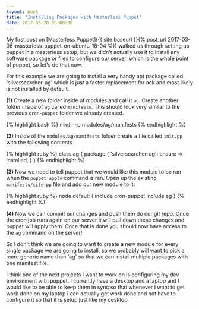 ```yaml
---
layout: post
title: "Installing Packages with Masterless Puppet"
date: 2017-05-20 06:00:00
---
```



My first post on [Masterless
Puppet]({{ site.baseurl }}{% post_url 2017-03-06-masterless-puppet-on-ubuntu-16-04 %})
walked us through setting up puppet in a masterless setup, but we didn't
actually use it to install any software package or files to configure our
server, which is the whole point of puppet, so let's do that now.

For this example we are going to install a very handy apt package called
'silversearcher-ag' which is just a faster replacement for ack and most likely
is not installed by default.

**(1)** Create a new folder inside of modules and call it `ag`. Create another
folder inside of `ag` called `manifests`. This should look very similar to the
previous `cron-puppet` folder we already created.

{% highlight bash %}
mkdir -p modules/ag/manifests
{% endhighlight %}

**(2)** Inside of the `modules/ag/manifests` folder create a file called
`init.pp` with the following contents

{% highlight ruby %}
class ag {
  package { 'silversearcher-ag':
    ensure => installed,
  }
}
{% endhighlight %}

**(3)** Now we need to tell puppet that we would like this module to be ran
when the `puppet apply` command is ran. Open up the existing
`manifests/site.pp` file and add our new module to it:


{% highlight ruby %}
node default {
  include cron-puppet
  include ag
}
{% endhighlight %}


**(4)** Now we can commit our changes and push them do our git repo. Once the
cron job runs again on our server it will pull down these changes and puppet
will apply them. Once that is done you should now have access to the `ag`
command on the server!

So I don't think we are going to want to create a new module for every single
package we are going to install, so we probably will want to pick a more
generic name than 'ag' so that we can install multiple packages with one
manifest file.

I think one of the next projects I want to work on is configuring my dev
environment with puppet. I currently have a desktop and a laptop and I would
like to be able to keep them in sync so that whenever I want to get work done
on my laptop I can actually get work done and not have to configure it so that
it is setup just like my desktop.

